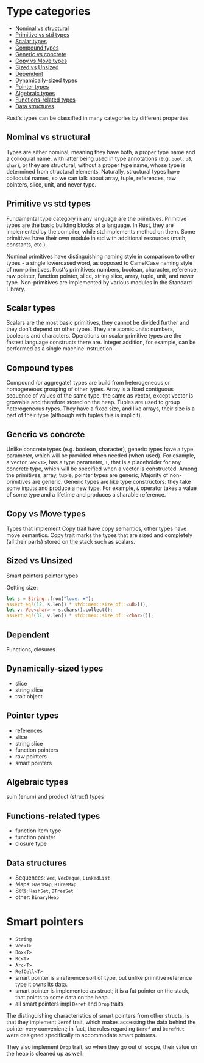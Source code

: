 # Type categories

<!-- TOC -->

- [Nominal vs structural](#nominal-vs-structural)
- [Primitive vs std types](#primitive-vs-std-types)
- [Scalar types](#scalar-types)
- [Compound types](#compound-types)
- [Generic vs concrete](#generic-vs-concrete)
- [Copy vs Move types](#copy-vs-move-types)
- [Sized vs Unsized](#sized-vs-unsized)
- [Dependent](#dependent)
- [Dynamically-sized types](#dynamically-sized-types)
- [Pointer types](#pointer-types)
- [Algebraic types](#algebraic-types)
- [Functions-related types](#functions-related-types)
- [Data structures](#data-structures)

<!-- /TOC -->

Rust's types can be classified in many categories by different properties.

## Nominal vs structural
Types are either nominal, meaning they have both, a proper type name and a  colloquial name, with latter being used in type annotations (e.g. `bool`, `u8`, `char`), or they are structural, without a proper type name, whose type is determined from structural elements. Naturally, structural types have colloquial names, so we can talk about array, tuple, references, raw pointers, slice, unit, and never type.

## Primitive vs std types
Fundamental type category in any language are the primitives. Primitive types are the basic building blocks of a language. In Rust, they are implemented by the compiler, while std implements method on them. Some primitives have their own module in std with additional resources (math, constants, etc.).

Nominal primitives have distinguishing naming style in comparison to other types - a single lowercased word, as opposed to CamelCase naming style of non-primitives. Rust's primitives: numbers, boolean, character, reference, raw pointer, function pointer, slice, string slice, array, tuple, unit, and never type. Non-primitives are implemented by various modules in the Standard Library.

## Scalar types
Scalars are the most basic primitives, they cannot be divided further and they don't depend on other types. They are atomic units: numbers, booleans and characters. Operations on scalar primitive types are the fastest language constructs there are. Integer addition, for example, can be performed as a single machine instruction.

## Compound types
Compound (or aggregate) types are build from heterogeneous or homogeneous grouping of other types. Array is a fixed contiguous sequence of values of the same type, the same as vector, except vector is growable and therefore stored on the heap. Tuples are used to group heterogeneous types. They have a fixed size, and like arrays, their size is a part of their type (although with tuples this is implicit).

## Generic vs concrete
Unlike concrete types (e.g. boolean, character), generic types have a type parameter, which will be provided when needed (when used). For example, a vector, `Vec<T>`, has a type parameter, `T`, that is a placeholder for any concrete type, which will be specified when a vector is constructed. Among the primitives, array, tuple, pointer types are generic; Majority of non-primitives are generic. Generic types are like type constructors: they take some inputs and produce a new type. For example, `&` operator takes a value of some type and a lifetime and produces a sharable reference.

## Copy vs Move types
Types that implement Copy trait have copy semantics, other types have move semantics. Copy trait marks the types that are sized and completely (all their parts) stored on the stack such as scalars. 


## Sized vs Unsized

Smart pointers
pointer types

Getting size:

```rust
let s = String::from("love: ❤️");
assert_eq!(12, s.len() * std::mem::size_of::<u8>());
let v: Vec<char> = s.chars().collect();
assert_eq!(32, v.len() * std::mem::size_of::<char>());
```



## Dependent
Functions, closures

## Dynamically-sized types
- slice
- string slice
- trait object

## Pointer types
- references
- slice
- string slice
- function pointers
- raw pointers
- smart pointers

## Algebraic types
sum (enum) and product (struct) types

## Functions-related types
- function item type
- function pointer
- closure type

## Data structures
- Sequences: `Vec`, `VecDeque`, `LinkedList`
- Maps: `HashMap`, `BTreeMap`
- Sets: `HashSet`, `BTreeSet`
- other: `BinaryHeap`

# Smart pointers
- `String`
- `Vec<T>`
- `Box<T>`
- `Rc<T>`
- `Arc<T>`
- `RefCell<T>`
- smart pointer is a reference sort of type, but unlike primitive reference type it owns its data.
- smart pointer is implemented as struct; it is a fat pointer on the stack, that points to some data on the heap.
- all smart pointers impl `Deref` and `Drop` traits

The distinguishing characteristics of smart pointers from other structs, is that they implement `Deref` trait, which makes accessing the data behind the pointer very convenient; in fact, the rules regarding `Deref` and `DerefMut` were designed specifically to accommodate smart pointers.

They also implement `Drop` trait, so when they go out of scope, their value on the heap is cleaned up as well.
